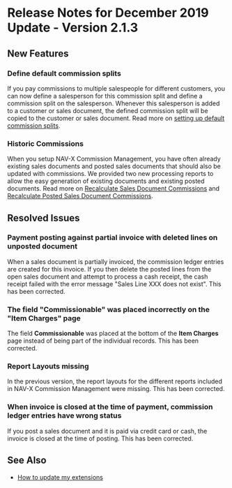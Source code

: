 # Release Notes for December 2019 Update - Version 2.1.3

## New Features

### Define default commission splits

If you pay commissions to multiple salespeople for different customers, you can now define a salesperson for this commission split and define a commission split on the salesperson. Whenever this salesperson is added to a customer or sales document, the defined commission split will be copied to the customer or sales document. Read more on [setting up default commission splits](../how-to-setup-default-commission-splits.md).

### Historic Commissions

When you setup NAV-X Commission Management, you have often already existing sales documents and posted sales documents that should also be updated with commissions. We provided two new processing reports to allow the easy generation of existing documents and existing posted documents. Read more on [Recalculate Sales Document Commissions](../report-recalculate-sales-document-commissions.md) and [Recalculate Posted Sales Document Commissions](../report-recalculate-posted-sales-document-commissions.md).

## Resolved Issues

### Payment posting against partial invoice with deleted lines on unposted document

When a sales document is partially invoiced, the commission ledger entries are created for this invoice. If you then delete the posted lines from the open sales document and attempt to process a cash receipt, the cash receipt failed with the error message "Sales Line XXX does not exist". This has been corrected.

### The field "Commissionable" was placed incorrectly on the "Item Charges" page

The field **Commissionable** was placed at the bottom of the **Item Charges** page instead of being part of the individual records. This has been corrected.

### Report Layouts missing

In the previous version, the report layouts for the different reports included in NAV-X Commission Management were missing. This has been corrected.

### When invoice is closed at the time of payment, commission ledger entries have wrong status

If you post a sales document and it is paid via credit card or cash, the invoice is closed at the time of posting. This has been corrected.

## See Also

- [How to update my extensions](../faq-index.md#i-want-to-update-my-version-of-nav-x-commission-management)
